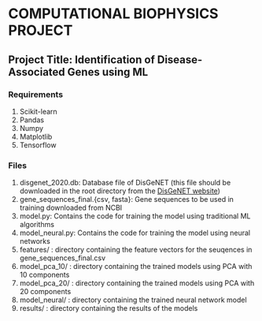 # COMPUTATIONAL BIOPHYSICS PROJECT
## Project Title: Identification of  Disease-Associated Genes using ML

### Requirements
1. Scikit-learn
2. Pandas
3. Numpy
4. Matplotlib
5. Tensorflow

### Files
1. disgenet_2020.db: Database file of DisGeNET (this file should be downloaded in the root directory from the [DisGeNET website](https://www.disgenet.org/download/sqlite/current/2020))
2. gene_sequences_final.{csv, fasta}: Gene sequences to be used in training downloaded from NCBI
3. model.py: Contains the code for training the model using traditional ML algorithms
4. model_neural.py: Contains the code for training the model using neural networks
5. features/ : directory containing the feature vectors for the seuqences in gene_sequences_final.csv
6. model_pca_10/ : directory containing the trained models using PCA with 10 components
7. model_pca_20/ : directory containing the trained models using PCA with 20 components
8. model_neural/ : directory containing the trained neural network model
9. results/ : directory containing the results of the models
